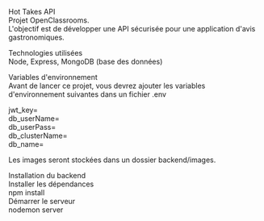 
Hot Takes API<br>
Projet OpenClassrooms. <br>
L'objectif est de développer une API sécurisée pour une application d'avis gastronomiques.<br>

Technologies utilisées<br>
Node, Express, MongoDB (base des données)<br>

Variables d'environnement<br>
Avant de lancer ce projet, vous devrez ajouter les variables d'environnement suivantes dans un fichier .env<br>

jwt_key=<br>
db_userName=<br>
db_userPass=<br>
db_clusterName=<br>
db_name=<br>

Les images seront stockées dans un dossier backend/images.<br>

Installation du backend<br>
Installer les dépendances<br>
npm install<br>
Démarrer le serveur<br>
nodemon server<br>

